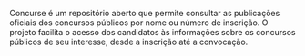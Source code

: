 Concurse é um repositório aberto que permite consultar as publicações oficiais dos concursos públicos por nome ou número de inscrição. O projeto facilita o acesso dos candidatos às informações sobre os concursos públicos de seu interesse, desde a inscrição até a convocação.
